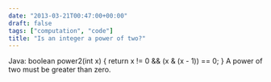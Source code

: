 ```yaml
---
date: "2013-03-21T00:47:00+00:00"
draft: false
tags: ["computation", "code"]
title: "Is an integer a power of two?"
---
```

Java: boolean power2(int x) { return x != 0 && (x & (x - 1)) == 0; } A power of two must be greater than zero.

